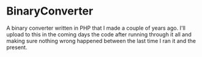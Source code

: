 # BinaryConverter
A binary converter written in PHP that I made a couple of years ago.
I'll upload to this in the coming days the code after running through it all and making sure nothing wrong happened between the last time I ran it and the present.
